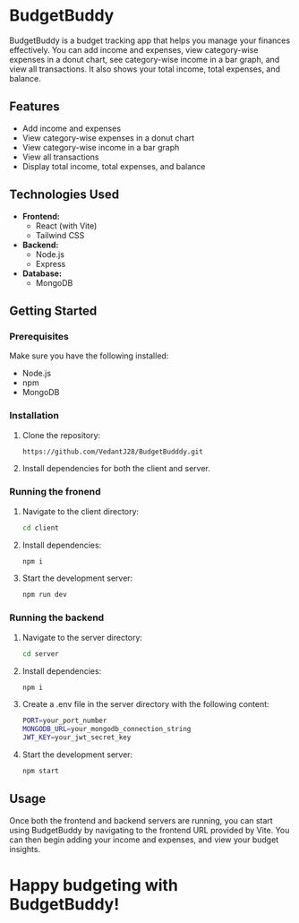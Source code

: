 # BudgetBuddy

BudgetBuddy is a budget tracking app that helps you manage your finances effectively. You can add income and expenses, view category-wise expenses in a donut chart, see category-wise income in a bar graph, and view all transactions. It also shows your total income, total expenses, and balance.

## Features

- Add income and expenses
- View category-wise expenses in a donut chart
- View category-wise income in a bar graph
- View all transactions
- Display total income, total expenses, and balance

## Technologies Used

- **Frontend:**
  - React (with Vite)
  - Tailwind CSS
- **Backend:**
  - Node.js
  - Express
- **Database:**
  - MongoDB

## Getting Started

### Prerequisites

Make sure you have the following installed:

- Node.js
- npm
- MongoDB

### Installation

1. Clone the repository:
   ```sh
   https://github.com/VedantJ28/BudgetBudddy.git

2. Install dependencies for both the client and server.

### Running the fronend
1. Navigate to the client directory:
    ```sh
    cd client

2. Install dependencies:
    ```sh
    npm i

3. Start the development server:
    ```sh
    npm run dev

### Running the backend
1. Navigate to the server directory:
    ```sh
    cd server

2. Install dependencies:
    ```sh
    npm i

3. Create a .env file in the server directory with the following content:
    ```sh
    PORT=your_port_number
    MONGODB_URL=your_mongodb_connection_string
    JWT_KEY=your_jwt_secret_key

4. Start the development server:
    ```sh
    npm start

## Usage
Once both the frontend and backend servers are running, you can start using BudgetBuddy by navigating to the frontend URL provided by Vite. You can then begin adding your income and expenses, and view your budget insights.

# Happy budgeting with BudgetBuddy!


